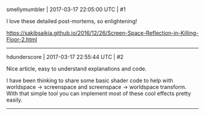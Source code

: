 smellymumbler | 2017-03-17 22:05:00 UTC | #1

I love these detailed post-mortems, so enlightening! 

https://sakibsaikia.github.io/2016/12/26/Screen-Space-Reflection-in-Killing-Floor-2.html

-------------------------

hdunderscore | 2017-03-17 22:55:44 UTC | #2

Nice article, easy to understand explanations and code.

I have been thinking to share some basic shader code to help with worldspace -> screenspace and screenspace -> worldspace transform. With that simple tool you can implement most of these cool effects pretty easily.

-------------------------

